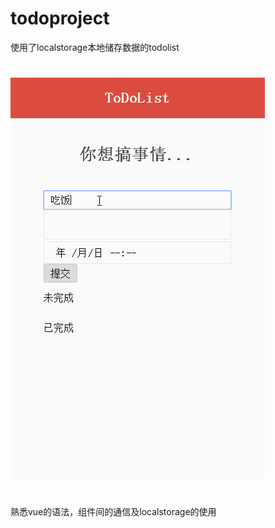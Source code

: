 # todoproject
使用了localstorage本地储存数据的todolist<br>

#
![image](https://github.com/eret9616/todoproject/blob/master/show.gif)

#
熟悉vue的语法，组件间的通信及localstorage的使用<br>

